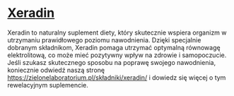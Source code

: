 # [Xeradin](https://zielonelaboratorium.pl/składniki/xeradin/)

Xeradin to naturalny suplement diety, który skutecznie wspiera organizm w utrzymaniu prawidłowego poziomu nawodnienia. Dzięki specjalnie dobranym składnikom, Xeradin pomaga utrzymać optymalną równowagę elektrolitową, co może mieć pozytywny wpływ na zdrowie i samopoczucie. Jeśli szukasz skutecznego sposobu na poprawę swojego nawodnienia, koniecznie odwiedź naszą stronę https://zielonelaboratorium.pl/składniki/xeradin/ i dowiedz się więcej o tym rewelacyjnym suplemencie.
